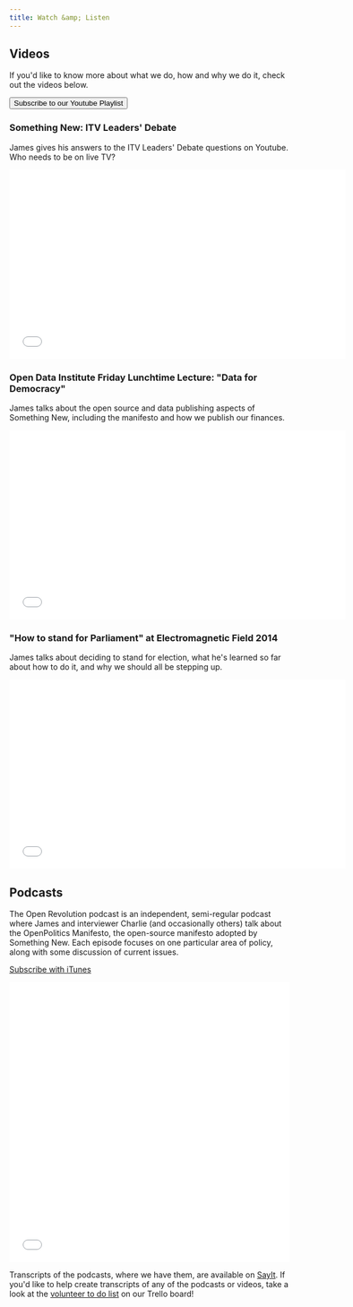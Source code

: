 ```yaml
---
title: Watch &amp; Listen
---
```


## Videos

If you'd like to know more about what we do, how and why we do it, check out the videos below. 

<button class='btn btn-primary btn-lg' href='https://www.youtube.com/playlist?list=PLkjB3PiY2IDx1oeSsttuY0qAgOeZy-aVD'><i class='fa fa-youtube'></i> Subscribe to our Youtube Playlist</button>

### Something New: ITV Leaders' Debate

James gives his answers to the ITV Leaders' Debate questions on Youtube. Who needs to be on live TV?

<iframe style="display: block; max-width: 765.2px; max-height: 431.063px;" class="embedly-embed" src="//cdn.embedly.com/widgets/media.html?src=http%3A%2F%2Fwww.youtube.com%2Fembed%2FIuGsN3Fywhc%3Fwmode%3Dtransparent%26feature%3Doembed&amp;wmode=transparent&amp;url=https%3A%2F%2Fwww.youtube.com%2Fwatch%3Fv%3DIuGsN3Fywhc&amp;image=http%3A%2F%2Fi.ytimg.com%2Fvi%2FIuGsN3Fywhc%2Fhqdefault.jpg&amp;key=e1208cbfb854483e8443b1ed081912ee&amp;type=text%2Fhtml&amp;schema=youtube" scrolling="no" allowfullscreen="" frameborder="0" height="338" width="600"></iframe>

### Open Data Institute Friday Lunchtime Lecture: "Data for Democracy"

James talks about the open source and data publishing aspects of Something New, including the manifesto and how we publish our finances.

<iframe style="display: block; max-width: 765.2px; max-height: 431.063px;" class="embedly-embed" src="//cdn.embedly.com/widgets/media.html?src=http%3A%2F%2Fwww.youtube.com%2Fembed%2Fg15FhQkQ6IQ%3Fwmode%3Dtransparent%26feature%3Doembed&amp;wmode=transparent&amp;url=https%3A%2F%2Fwww.youtube.com%2Fwatch%3Fv%3Dg15FhQkQ6IQ&amp;image=http%3A%2F%2Fi.ytimg.com%2Fvi%2Fg15FhQkQ6IQ%2Fhqdefault.jpg&amp;key=e1208cbfb854483e8443b1ed081912ee&amp;type=text%2Fhtml&amp;schema=youtube" scrolling="no" allowfullscreen="" frameborder="0" height="338" width="600"></iframe>

### "How to stand for Parliament" at Electromagnetic Field 2014

James talks about deciding to stand for election, what he's learned so far about how to do it, and why we should all be stepping up.

<iframe style="display: block; max-width: 765.2px; max-height: 431.063px;" class="embedly-embed" src="//cdn.embedly.com/widgets/media.html?src=http%3A%2F%2Fwww.youtube.com%2Fembed%2FX7BLpS4cM4o%3Fwmode%3Dtransparent%26feature%3Doembed&amp;wmode=transparent&amp;url=http%3A%2F%2Fwww.youtube.com%2Fwatch%3Fv%3DX7BLpS4cM4o&amp;image=http%3A%2F%2Fi.ytimg.com%2Fvi%2FX7BLpS4cM4o%2Fhqdefault.jpg&amp;key=e1208cbfb854483e8443b1ed081912ee&amp;type=text%2Fhtml&amp;schema=youtube" scrolling="no" allowfullscreen="" frameborder="0" height="338" width="600"></iframe>

## Podcasts

The Open Revolution podcast is an independent, semi-regular podcast where James and interviewer Charlie (and occasionally others) talk about the OpenPolitics Manifesto, the open-source manifesto adopted by Something New. Each episode focuses on one particular area of policy, along with some discussion of current issues.

[Subscribe with iTunes](https://itunes.apple.com/gb/podcast/open-revolution/id970405418)

<iframe class="embedly-embed" src="//cdn.embedly.com/widgets/media.html?src=https%3A%2F%2Fw.soundcloud.com%2Fplayer%2F%3Fvisual%3Dtrue%26url%3Dhttp%253A%252F%252Fapi.soundcloud.com%252Fusers%252F139223431%26show_artwork%3Dtrue&amp;wmode=transparent&amp;url=https%3A%2F%2Fsoundcloud.com%2Fopenrevolution&amp;image=http%3A%2F%2Fi1.sndcdn.com%2Favatars-000131690222-5kehhz-t500x500.jpg&amp;key=e1208cbfb854483e8443b1ed081912ee&amp;type=text%2Fhtml&amp;schema=soundcloud" scrolling="no" allowfullscreen="" frameborder="0" height="500" width="500"></iframe>

Transcripts of the podcasts, where we have them, are available on [SayIt](http://somethingnew.sayit.mysociety.org/speeches). If you'd like to help create transcripts of any of the podcasts or videos, take a look at the [volunteer to do list](https://trello.com/c/2EVXCg78/15-transcribe-our-videos-and-podcasts) on our Trello board!